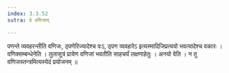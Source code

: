 ```yaml
---
index: 3.3.52
sutra: प्रे वणिजाम्

---
```

 पणन्ते व्यवहरन्तीति वणिजः, ठ्पणेरिज्यादेश्च वःऽ, ठ्पण व्यवहारेऽ इत्यस्मादिजिप्रत्ययो भवत्यादेश्च वकारः । वणिक्सम्बन्धेनेति । तुलासूत्रं प्रायेण वणिजां भवतीति साहचर्यं लक्षणाहेतुः । अनयो वेति । न तु वणिजस्तन्त्रमित्यस्येदं प्रयोजनम् ॥